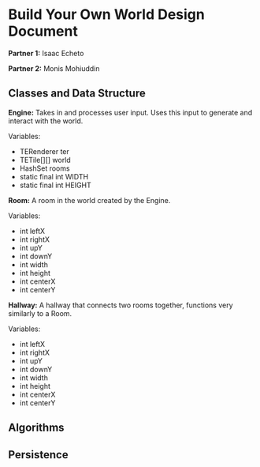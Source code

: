 # Build Your Own World Design Document

**Partner 1:** Isaac Echeto

**Partner 2:** Monis Mohiuddin

## Classes and Data Structure

**Engine:** Takes in and processes user input.
Uses this input to generate and interact with
the world.

Variables:
* TERenderer ter
* TETile[][] world
* HashSet<Room> rooms
* static final int WIDTH
* static final int HEIGHT

**Room:** A room in the world created by the
Engine.

Variables:
* int leftX
* int rightX
* int upY
* int downY
* int width
* int height
* int centerX
* int centerY

**Hallway:** A hallway that connects two rooms
together, functions very similarly to a Room.

Variables:
* int leftX
* int rightX
* int upY
* int downY
* int width
* int height
* int centerX
* int centerY

## Algorithms

## Persistence
